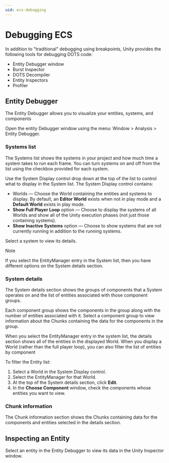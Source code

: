 ```yaml
---
uid: ecs-debugging
---
```

# Debugging ECS

In addition to "traditional" debugging using breakpoints, Unity provides the following tools for debugging DOTS code:

* Entity Debugger window
* Burst Inspector
* DOTS Decompiler
* Entity Inspectors
* Profiler

<a name="entity_debugger"></a>
## Entity Debugger

The Entity Debugger allows you to visualize your entities, systems, and components 

Open the entity Debugger window using the menu: Window > Analysis > Entity Debugger.

<a name="systems_list"></a>
### Systems list

The Systems list shows the systems in your project and how much time a system takes to run each frame. You can turn systems on and off from the list using the checkbox provided for each system.

Use the System Display control drop down at the top of the list to control what to display in the System list. The System Display control contains:

* Worlds — Choose the World containing the entities and systems to display. By default, an **Editor World** exists when not in play mode and a **Default World** exists in play mode. 
* **Show Full Player Loop** option — Choose to display the systems of all Worlds and show all of the Unity execution phases (not just those containing systems).
* **Show Inactive Systems** option — Choose to show systems that are not currently running in addition to the running systems.

Select a system to view its details.

> [!NOTE]
> If you select the EntityManager entry in the System list, then you have different options on the System details section.

<a name="system_details"></a>
### System details

The System details section shows the groups of components that a System operates on and the list of entities associated with those component groups.
 
 Each component group shows the components in the group along with the number of entities associated with it. Select a component group  to view information about the Chunks containing the data for the components in the group.
 
 When you select the EntityManager entry in the system list, the details section shows all of the entities in the displayed World. When you display a World (rather than the full player loop), you can also filter the list of entities by component
 
 To filter the Entity list:
 1. Select a World in the System Display control.
 2. Select the EntityManager for that World.
 3. At the top of the System details section, click **Edit**.
 4. In the **Choose Component** window, check the components whose entities you want to view.
 
<a name="chunk_information"></a>
### Chunk information

The Chunk information section shows the Chunks containing data for the components and entities selected in the details section.

## Inspecting an Entity

Select an entity in the Entity Debugger to view its data in the Unity Inspector window.

